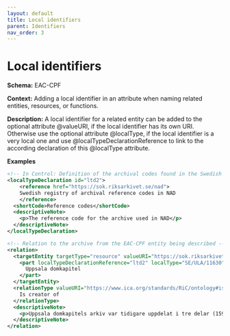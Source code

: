 ```yaml
---
layout: default
title: Local identifiers
parent: Identifiers
nav_order: 3
---
```


# Local identifiers

**Schema:** 
EAC-CPF

**Context:** 
Adding a local identifier in an attribute when naming related entities, resources, or functions.

**Description:** 
A local identifier for a related entity can be added to the optional attribute @valueURI, if the local identifier has its own URI. Otherwise use the optional attribute @localType, if the local identifier is a very local one and use @localTypeDeclarationReference to link to the according declaration of this @localType attribute.

**Examples**
```xml
<!-- In Control: Definition of the archival codes found in the Swedish National Archival Database, NAD -->
<localTypeDeclaration id="ltd2">  
	<reference href="https://sok.riksarkivet.se/nad">
    Swedish registry of archival reference codes in NAD
	</reference>
  <shortCode>Reference codes</shortCode>
  <descriptiveNote>  
    <p>The reference code for the archive used in NAD</p>
  </descriptiveNote>
</localTypeDeclaration>
```
```xml
<!-- Relation to the archive from the EAC-CPF entity being described -->
<relation>
  <targetEntity targetType="resource" valueURI="https://sok.riksarkivet.se/arkiv/9C96bDX9rH6cxG02H087k3">
    <part localTypeDeclarationReference="ltd2" localType="SE/ULA/11630">
      Uppsala domkapitel
    </part>
  </targetEntity>
  <relationType valueURI="https://www.ica.org/standards/RiC/ontology#isCreatorOf">
    Is creator of
  </relationType>
  <descriptiveNote>
    <p>Uppsala domkapitels arkiv var tidigare uppdelat i tre delar (1593–1900, 1901–1962, 1963–1999). 2017–2018 sammanfördes de äldsta två delarna till ett arkiv, Uppsala domkapitels arkiv I, varvid ett omfattande omordnings- och omförteckningsarbete företogs. Delen omfattande 1963–1999 kvarstår som ett eget arkiv under benämningen Uppsala domkapitels arkiv II.</p>
  </descriptiveNote>
</relation>
```
